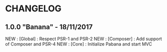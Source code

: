 # CHANGELOG

## 1.0.0 "Banana" - 18/11/2017

NEW : [Global] : Respect PSR-1 and PSR-2
NEW : [Composer] : Add support of Composer and PSR-4
NEW : [Core] : Initialize Pabana and start MVC